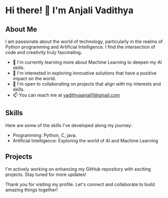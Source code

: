 # Hi there! 👋 I'm Anjali Vadithya

## About Me

I am passionate about the world of technology, particularly in the realms of Python programming and Artificial Intelligence. I find the intersection of code and creativity truly fascinating.

- 🌱 I'm currently learning more about Machine Learning to deepen my AI skills.
- 👀 I'm interested in exploring innovative solutions that have a positive impact on the world.
- 💞️ I'm open to collaborating on projects that align with my interests and skills.
- 📫 You can reach me at vadithyaanjali1@gmail.com

## Skills

Here are some of the skills I've developed along my journey:

- Programming: Python, C, java.
- Artificial Intelligence: Exploring the world of AI and Machine Learning

## Projects

I'm actively working on enhancing my GitHub repository with exciting projects. Stay tuned for more updates!

Thank you for visiting my profile. Let's connect and collaborate to build amazing things together!
